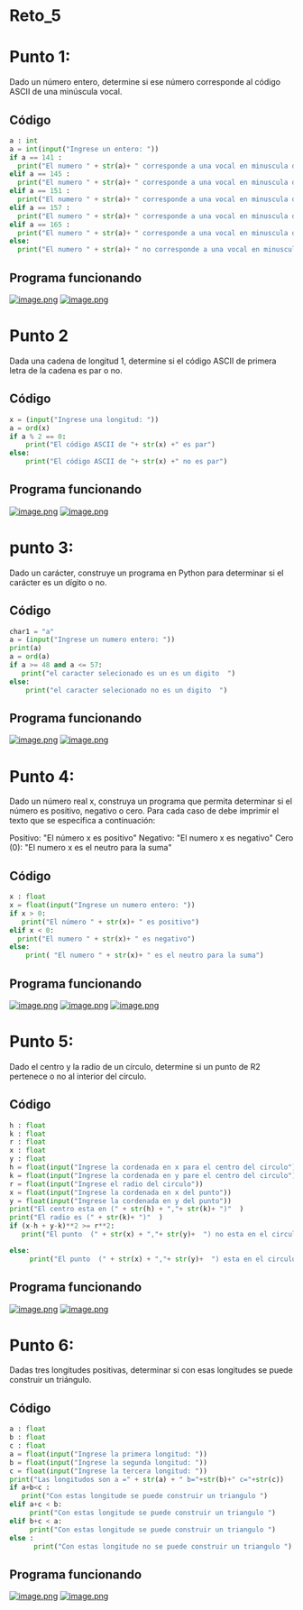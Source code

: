 # Reto_5
# Punto 1:
Dado un número entero, determine si ese número corresponde al código ASCII de una minúscula vocal.
## Código
```python
a : int
a = int(input("Ingrese un entero: ")) 
if a == 141 :
  print("El numero " + str(a)+ " corresponde a una vocal en minuscula del codigo ASCII")
elif a == 145 :
  print("El numero " + str(a)+ " corresponde a una vocal en minuscula del codigo ASCII")
elif a == 151 :
  print("El numero " + str(a)+ " corresponde a una vocal en minuscula del codigo ASCII")
elif a == 157 :
  print("El numero " + str(a)+ " corresponde a una vocal en minuscula del codigo ASCII")
elif a == 165 : 
  print("El numero " + str(a)+ " corresponde a una vocal en minuscula del codigo ASCII")   
else:
  print("El numero " + str(a)+ " no corresponde a una vocal en minuscula del codigo ASCII")

```
## Programa funcionando

[![image.png](https://i.postimg.cc/0jQtHb5w/image.png)](https://postimg.cc/47DbY49f)
[![image.png](https://i.postimg.cc/sD0FyCtz/image.png)](https://postimg.cc/3dpfCV8f)
# Punto 2
Dada una cadena de longitud 1, determine si el código ASCII de primera letra de la cadena es par o no.
## Código
```python
x = (input("Ingrese una longitud: "))
a = ord(x)
if a % 2 == 0: 
    print("El código ASCII de "+ str(x) +" es par")
else:
    print("El código ASCII de "+ str(x) +" no es par")
```
## Programa funcionando

[![image.png](https://i.postimg.cc/FHHSgGBQ/image.png)](https://postimg.cc/6yFTBVKH)
[![image.png](https://i.postimg.cc/SR42XGM3/image.png)](https://postimg.cc/0Mt2FDZ0)
#  punto 3:
Dado un carácter, construye un programa en Python para determinar si el carácter es un dígito o no.
## Código
```python
char1 = "a"
a = (input("Ingrese un numero entero: "))
print(a)
a = ord(a)
if a >= 48 and a <= 57:
   print("el caracter selecionado es un es un digito  ")
else:
    print("el caracter selecionado no es un digito  ")
```
## Programa funcionando
[![image.png](https://i.postimg.cc/Bv0drc7D/image.png)](https://postimg.cc/G4X7YYCh)
[![image.png](https://i.postimg.cc/GhTV9SZG/image.png)](https://postimg.cc/dLv4xnQV)
# Punto 4:
Dado un número real x, construya un programa que permita determinar si el número es positivo, negativo o cero. Para cada caso de debe imprimir el texto que se especifica a continuación:

Positivo: "El número x es positivo"
Negativo: "El numero x es negativo"
Cero (0): "El numero x es el neutro para la suma"
## Código
```python
x : float
x = float(input("Ingrese un numero entero: "))
if x > 0:
   print("El número " + str(x)+ " es positivo")
elif x < 0:
  print("El numero " + str(x)+ " es negativo")
else:
    print( "El numero " + str(x)+ " es el neutro para la suma")
```
## Programa funcionando
[![image.png](https://i.postimg.cc/vH6k8Lzb/image.png)](https://postimg.cc/8jNttv90)
[![image.png](https://i.postimg.cc/8P149R0Z/image.png)](https://postimg.cc/3Wc2Dv7G)
[![image.png](https://i.postimg.cc/nrnK8x0X/image.png)](https://postimg.cc/6214RksK)
# Punto 5:
Dado el centro y la radio de un círculo, determine si un punto de R2 pertenece o no al interior del círculo.
## Código
```python
h : float
k : float
r : float
x : float
y : float
h = float(input("Ingrese la cordenada en x para el centro del circulo"))
k = float(input("Ingrese la cordenada en y pare el centro del circulo"))
r = float(input("Ingrese el radio del circulo"))
x = float(input("Ingrese la cordenada en x del punto"))
y = float(input("Ingrese la cordenada en y del punto"))
print("El centro esta en (" + str(h) + ","+ str(k)+ ")"  )
print("El radio es (" + str(k)+ ")"  )
if (x-h + y-k)**2 >= r**2:
   print("El punto  (" + str(x) + ","+ str(y)+  ") no esta en el circulo")

else:
     print("El punto  (" + str(x) + ","+ str(y)+  ") esta en el circulo")
```
## Programa funcionando
[![image.png](https://i.postimg.cc/fLDrpk7Z/image.png)](https://postimg.cc/t1vkVqmm)
[![image.png](https://i.postimg.cc/j5BJCn8Y/image.png)](https://postimg.cc/XGcvzqSs)
# Punto 6:
Dadas tres longitudes positivas, determinar si con esas longitudes se puede construir un triángulo.
## Código
```python
a : float
b : float
c : float
a = float(input("Ingrese la primera longitud: ")) 
b = float(input("Ingrese la segunda longitud: ")) 
c = float(input("Ingrese la tercera longitud: ")) 
print("Las longitudos son a =" + str(a) + " b="+str(b)+" c="+str(c))
if a+b<c :
   print("Con estas longitude se puede construir un triangulo ")
elif a+c < b:
     print("Con estas longitude se puede construir un triangulo ")
elif b+c < a:
     print("Con estas longitude se puede construir un triangulo ")
else :
      print("Con estas longitude no se puede construir un triangulo ")
```
## Programa funcionando
[![image.png](https://i.postimg.cc/LstHjY6M/image.png)](https://postimg.cc/HJLDgLyS)
[![image.png](https://i.postimg.cc/d0YFQsRN/image.png)](https://postimg.cc/NKpSpwzR)
